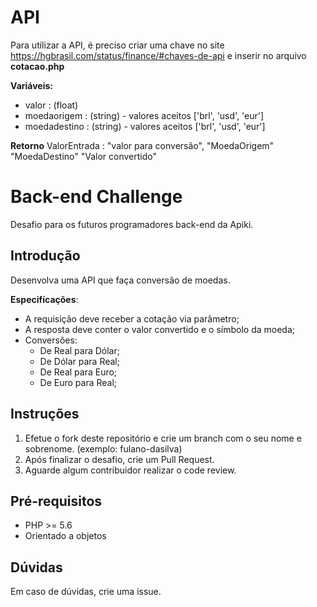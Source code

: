 # API
Para utilizar a API, é preciso criar uma chave no site https://hgbrasil.com/status/finance/#chaves-de-api e inserir no arquivo **cotacao.php**

**Variáveis:**
* valor : (float)
* moedaorigem : (string) - valores aceitos ['brl', 'usd', 'eur']
* moedadestino : (string) - valores aceitos ['brl', 'usd', 'eur']

**Retorno**
     ValorEntrada : "valor para conversão",
    "MoedaOrigem"
    "MoedaDestino"
    "Valor convertido"
    


# Back-end Challenge

Desafio para os futuros programadores back-end da Apiki.

## Introdução

Desenvolva uma API que faça conversão de moedas.

**Especifícações**:

* A requisição deve receber a cotação via parâmetro;
* A resposta deve conter o valor convertido e o símbolo da moeda;
* Conversões:
    * De Real para Dólar;
    * De Dólar para Real;
    * De Real para Euro;
    * De Euro para Real;

## Instruções

1. Efetue o fork deste repositório e crie um branch com o seu nome e sobrenome. (exemplo: fulano-dasilva)
2. Após finalizar o desafio, crie um Pull Request.
3. Aguarde algum contribuidor realizar o code review.

## Pré-requisitos

* PHP >= 5.6
* Orientado a objetos

## Dúvidas

Em caso de dúvidas, crie uma issue.
